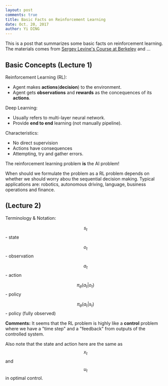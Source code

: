 ```yaml
--- 
layout: post
comments: true
title: Basic Facts on Reinforcement Learning
date: Oct. 20, 2017
author: Yi DING
---
```


This is a post that summarizes some basic facts on reinforcement learning. The materials comes from [Sergey Levine's Course at Berkeley](http://rll.berkeley.edu/deeprlcourse/) and ...

## Basic Concepts (Lecture 1)
Reinforcement Learning (RL):
* Agent makes **actions**(**decision**) to the environment.
* Agent gets **observations** and **rewards** as the concequences of its **actions**.

Deep Learning:
* Usually refers to multi-layer neural network.
* Provide **end to end** learning (not manually pipeline).

Characteristics:
* No direct supervision
* Actions have consequences
* Attempting, try and gather errors.

The reinforcement learning problem **is** the AI problem!

When should we formulate the problem as a RL problem depends on whether we should worry abou the sequential decision making. Typical applications are: robotics, autonomous driving, language, business operations and finance.

##  (Lecture 2)
Terminology & Notation:

$$s_t$$ - state

$$o_t$$ - observation

$$a_t$$ - action

$$\pi_\theta(a_t|o_t)$$ - policy

$$\pi_\theta(a_t|s_t)$$ - policy (fully observed)


**Comments:**
It seems that the RL problem is highly like a **control** problem where we have a "time step" and a "feedback" from outputs of the controlled system.

Also note that the state and action here are the same as $$x_t$$ and $$u_t$$ in optimal control.


